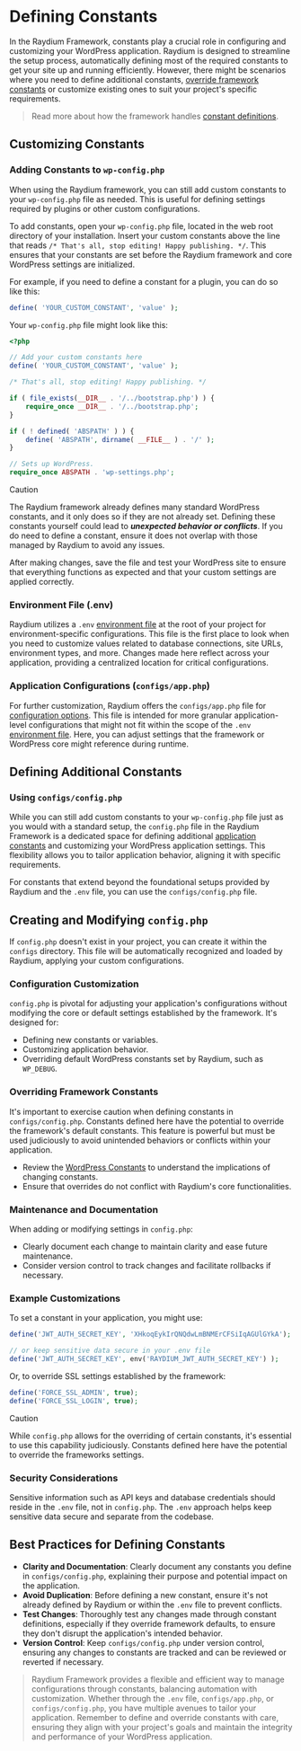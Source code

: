 # Defining Constants

In the Raydium Framework, constants play a crucial role in configuring and customizing your WordPress application. Raydium is designed to streamline the setup process, automatically defining most of the required constants to get your site up and running efficiently. However, there might be scenarios where you need to define additional constants, [override framework constants](../customization/const-overrides) or customize existing ones to suit your project's specific requirements.

> Read more about how the framework handles [constant definitions](../customization/const-overrides).

## Customizing Constants

### Adding Constants to `wp-config.php`

When using the Raydium framework, you can still add custom constants to your `wp-config.php` file as needed. This is useful for defining settings required by plugins or other custom configurations.

To add constants, open your `wp-config.php` file, located in the web root directory of your installation. Insert your custom constants above the line that reads `/* That's all, stop editing! Happy publishing. */`. This ensures that your constants are set before the Raydium framework and core WordPress settings are initialized.

For example, if you need to define a constant for a plugin, you can do so like this:
```php
define( 'YOUR_CUSTOM_CONSTANT', 'value' );
```

Your `wp-config.php` file might look like this:
```php
<?php

// Add your custom constants here
define( 'YOUR_CUSTOM_CONSTANT', 'value' );

/* That's all, stop editing! Happy publishing. */

if ( file_exists(__DIR__ . '/../bootstrap.php') ) {
    require_once __DIR__ . '/../bootstrap.php';
}

if ( ! defined( 'ABSPATH' ) ) {
    define( 'ABSPATH', dirname( __FILE__ ) . '/' );
}

// Sets up WordPress.
require_once ABSPATH . 'wp-settings.php';
```

> [!CAUTION]
> The Raydium framework already defines many standard WordPress constants, and it only does so if they are not already set. Defining these constants yourself could lead to ***unexpected behavior or conflicts***. If you do need to define a constant, ensure it does not overlap with those managed by Raydium to avoid any issues.

After making changes, save the file and test your WordPress site to ensure that everything functions as expected and that your custom settings are applied correctly.


### Environment File (.env)

Raydium utilizes a `.env` [environment file](../customization/environment-file) at the root of your project for environment-specific configurations. This file is the first place to look when you need to customize values related to database connections, site URLs, environment types, and more. Changes made here reflect across your application, providing a centralized location for critical configurations.

### Application Configurations (`configs/app.php`)

For further customization, Raydium offers the `configs/app.php` file for [configuration options](../reference/configuration). This file is intended for more granular application-level configurations that might not fit within the scope of the `.env` [environment file](../customization/environment-file). Here, you can adjust settings that the framework or WordPress core might reference during runtime.

## Defining Additional Constants

### Using `configs/config.php`

 While you can still add custom constants to your `wp-config.php` file just as you would with a standard setup, the `config.php` file in the Raydium Framework is a dedicated space for defining additional [application constants](../reference/app-constants) and customizing your WordPress application settings. This flexibility allows you to tailor application behavior, aligning it with specific requirements.

For constants that extend beyond the foundational setups provided by Raydium and the `.env` file, you can use the `configs/config.php` file.

## Creating and Modifying `config.php`

If `config.php` doesn't exist in your project, you can create it within the `configs` directory. This file will be automatically recognized and loaded by Raydium, applying your custom configurations.

### Configuration Customization

`config.php` is pivotal for adjusting your application's configurations without modifying the core or default settings established by the framework. It's designed for:

- Defining new constants or variables.
- Customizing application behavior.
- Overriding default WordPress constants set by Raydium, such as `WP_DEBUG`.

### Overriding Framework Constants

It's important to exercise caution when defining constants in `configs/config.php`. Constants defined here have the potential to override the framework's default constants. This feature is powerful but must be used judiciously to avoid unintended behaviors or conflicts within your application.

- Review the [WordPress Constants](https://gist.github.com/MikeNGarrett/e20d77ca8ba4ae62adf5) to understand the implications of changing constants.
- Ensure that overrides do not conflict with Raydium's core functionalities.

### Maintenance and Documentation

When adding or modifying settings in `config.php`:

- Clearly document each change to maintain clarity and ease future maintenance.
- Consider version control to track changes and facilitate rollbacks if necessary.

### Example Customizations

To set a constant in your application, you might use:

```php
define('JWT_AUTH_SECRET_KEY', 'XHkoqEykIrQNQdwLmBNMErCFSiIqAGUlGYkA');

// or keep sensitive data secure in your .env file
define('JWT_AUTH_SECRET_KEY', env('RAYDIUM_JWT_AUTH_SECRET_KEY') );

```

Or, to override SSL settings established by the framework:

```php
define('FORCE_SSL_ADMIN', true);
define('FORCE_SSL_LOGIN', true);
```

> [!CAUTION]
> While `config.php` allows for the overriding of certain constants, it's essential to use this capability judiciously. Constants defined here have the potential to override the frameworks settings.


### Security Considerations

Sensitive information such as API keys and database credentials should reside in the `.env` file, not in `config.php`. The `.env` approach helps keep sensitive data secure and separate from the codebase.


## Best Practices for Defining Constants

- **Clarity and Documentation**: Clearly document any constants you define in `configs/config.php`, explaining their purpose and potential impact on the application.
- **Avoid Duplication**: Before defining a new constant, ensure it's not already defined by Raydium or within the `.env` file to prevent conflicts.
- **Test Changes**: Thoroughly test any changes made through constant definitions, especially if they override framework defaults, to ensure they don't disrupt the application's intended behavior.
- **Version Control**: Keep `configs/config.php` under version control, ensuring any changes to constants are tracked and can be reviewed or reverted if necessary.

> Raydium Framework provides a flexible and efficient way to manage configurations through constants, balancing automation with customization. Whether through the `.env` file, `configs/app.php`, or `configs/config.php`, you have multiple avenues to tailor your application. Remember to define and override constants with care, ensuring they align with your project's goals and maintain the integrity and performance of your WordPress application.
